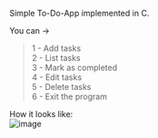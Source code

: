 Simple To-Do-App implemented in C.

You can ->

> 1 - Add tasks <br>
> 2 - List tasks <br>
> 3 - Mark as completed <br>
> 4 - Edit tasks <br>
> 5 - Delete tasks <br>
> 6 - Exit the program <br>

How it looks like: <br>
![image](https://github.com/3Tamao3/To-Do-App/assets/95978838/401c2dbb-d822-4ae3-ad6b-cfc0f0a818b0)

